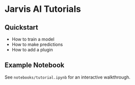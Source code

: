 # Jarvis AI Tutorials

## Quickstart
- How to train a model
- How to make predictions
- How to add a plugin

## Example Notebook
See `notebooks/tutorial.ipynb` for an interactive walkthrough.
